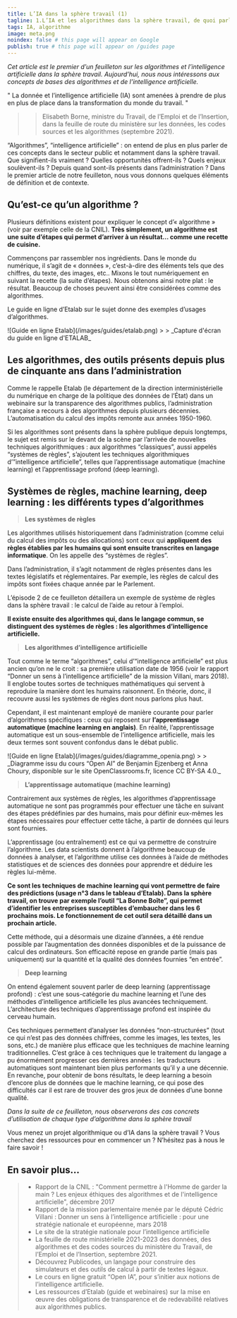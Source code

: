 ```yaml
---
title: L’IA dans la sphère travail (1)
tagline: 1.L’IA et les algorithmes dans la sphère travail, de quoi parle-t-on ?
tags: IA, algorithme
image: meta.png
noindex: false # this page will appear on Google
publish: true # this page will appear on /guides page
---
```


_Cet article est le premier d’un feuilleton sur les algorithmes et l’intelligence artificielle dans la sphère travail. Aujourd’hui, nous nous intéressons aux concepts de bases des algorithmes et de l’intelligence artificielle._

" La donnée et l’intelligence artificielle (IA) sont amenées à prendre de plus en plus de place dans la
transformation du monde du travail. "

> > Elisabeth Borne, ministre du Travail, de l’Emploi et de l’Insertion, dans <External href='https://www.data.gouv.fr/fr/datasets/feuilles-de-route-ministerielles-sur-la-politique-de-la-donnee-des-algorithmes-et-des-codes-sources/#'>la feuille de route du ministère sur les données, les codes sources et les algorithmes</External> (septembre 2021).

“Algorithmes”, “intelligence artificielle” : on entend de plus en plus parler de ces concepts dans le secteur public et notamment dans la sphère travail. Que signifient-ils vraiment ? Quelles opportunités offrent-ils ? Quels enjeux soulèvent-ils ? Depuis quand sont-ils présents dans l’administration ? Dans le premier article de notre feuilleton, nous vous donnons quelques éléments de définition et de contexte.

## Qu’est-ce qu’un algorithme ?

Plusieurs définitions existent pour expliquer le concept d’« algorithme » (voir par exemple celle de la <External href='https://www.cnil.fr/fr/definition/algorithme'>CNIL</External>). **Très simplement, un algorithme est une suite d’étapes qui permet d’arriver à un résultat… comme une recette de cuisine.**

Commençons par rassembler nos ingrédients. Dans le monde du numérique, il s’agit de « données », c’est-à-dire des éléments tels que des chiffres, du texte, des images, etc.. Mixons le tout numériquement en suivant la recette (la suite d’étapes). Nous obtenons ainsi notre plat : le résultat. Beaucoup de choses peuvent ainsi être considérées comme des algorithmes.

Le <External href='https://guides.etalab.gouv.fr/algorithmes/guide/#_1-a-quoi-servent-les-algorithmes-publics'>guide en ligne d’Etalab sur le sujet</External> donne des exemples d’usages d’algorithmes.

<Centered>
![Guide en ligne Etalab](/images/guides/etalab.png)
</Centered>
> > _Capture d'écran du guide en ligne d'ETALAB_

## Les algorithmes, des outils présents depuis plus de cinquante ans dans l’administration

Comme le rappelle <External href='https://www.etalab.gouv.fr/'>Etalab</External> (le département de la direction interministérielle du numérique en charge de la politique des données de l’État) dans un <External href='https://www.dailymotion.com/video/x7uqnv9'>webinaire</External> sur la transparence des algorithmes publics, l’administration française a recours à des algorithmes depuis plusieurs décennies. L’automatisation du calcul des impôts remonte aux années 1950-1960.

Si les algorithmes sont présents dans la sphère publique depuis longtemps, le sujet est remis sur le devant de la scène par l’arrivée de nouvelles techniques algorithmiques : aux algorithmes “classiques”, aussi appelés “systèmes de règles”, s’ajoutent les techniques algorithmiques d’”intelligence artificielle”, telles que l’apprentissage automatique (machine learning) et l’apprentissage profond (deep learning).

## Systèmes de règles, machine learning, deep learning : les différents types d’algorithmes

> **Les systèmes de règles**

Les algorithmes utilisés historiquement dans l’administration (comme celui du calcul des impôts ou des allocations) sont ceux qui **appliquent des règles établies par les humains qui sont ensuite transcrites en langage informatique**. On les appelle des “systèmes de règles”.

Dans l’administration, il s’agit notamment de règles présentes dans les textes législatifs et réglementaires. Par exemple, les règles de calcul des impôts sont fixées chaque année par le Parlement.

L’épisode 2 de ce feuilleton détaillera un exemple de système de règles dans la sphère travail : le calcul de l’aide au retour à l’emploi.

**Il existe ensuite des algorithmes qui, dans le langage commun, se distinguent des systèmes de règles : les algorithmes d’intelligence artificielle.**

> **Les algorithmes d’intelligence artificielle**

Tout comme le terme “algorithmes”, celui d’“intelligence artificielle” est plus ancien qu’on ne le croit : sa première utilisation date de 1956 (voir le rapport <External href='https://www.aiforhumanity.fr/pdfs/9782111457089_Rapport_Villani_accessible.pdf'>“Donner un sens à l’intelligence artificielle”</External> de la mission Villani, mars 2018). Il englobe toutes sortes de techniques mathématiques qui servent à reproduire la manière dont les humains raisonnent. En théorie, donc, il recouvre aussi les systèmes de règles dont nous parlons plus haut.

Cependant, il est maintenant employé de manière courante pour parler d’algorithmes spécifiques : ceux qui reposent sur **l’apprentissage automatique (machine learning en anglais)**. En réalité, l’apprentissage automatique est un sous-ensemble de l’intelligence artificielle, mais les deux termes sont souvent confondus dans le débat public.

<Centered>
![Guide en ligne Etalab](/images/guides/diagramme_openia.png)
</Centered>
> > _<External href='https://openclassrooms.com/fr/courses/6417031-objectif-ia-initiez-vous-a-lintelligence-artificielle/6823506-apprehendez-le-deep-learning-ou-lapprentissage-profond'>Diagramme issu du cours “Open AI”</External> de Benjamin Ejzenberg et Anna Choury, disponible sur le site OpenClassrooms.fr, <External href='https://creativecommons.org/licenses/by-nc-sa/4.0/deed.fr'>licence CC BY-SA 4.0.</External>_

> **L’apprentissage automatique (machine learning)**

Contrairement aux systèmes de règles, les algorithmes d’apprentissage automatique ne sont pas programmés pour effectuer une tâche en suivant des étapes prédéfinies par des humains, mais pour définir eux-mêmes les étapes nécessaires pour effectuer cette tâche, à partir de données qui leurs sont fournies.

L’apprentissage (ou entraînement) est ce qui va permettre de construire l’algorithme. Les data scientists donnent à l’algorithme beaucoup de données à analyser, et l’algorithme utilise ces données à l’aide de méthodes statistiques et de sciences des données pour apprendre et déduire les règles lui-même.

**Ce sont les techniques de machine learning qui vont permettre de faire des prédictions (usage n°3 dans le tableau d’Etalab). Dans la sphère travail, on trouve par exemple l’outil “La Bonne Boîte”, qui permet d’identifier les entreprises susceptibles d’embaucher dans les 6 prochains mois. Le fonctionnement de cet outil sera détaillé dans un prochain article.**

Cette méthode, qui a désormais une dizaine d’années, a été rendue possible par l’augmentation des données disponibles et de la puissance de calcul des ordinateurs. Son efficacité repose en grande partie (mais pas uniquement) sur la quantité et la qualité des données fournies “en entrée”.

> **Deep learning**

On entend également souvent parler de deep learning (apprentissage profond) : c’est une sous-catégorie du machine learning et l’une des méthodes d’intelligence artificielle les plus avancées techniquement. L’architecture des techniques d’apprentissage profond est inspirée du cerveau humain.

Ces techniques permettent d’analyser les données “non-structurées” (tout ce qui n’est pas des données chiffrées, comme les images, les textes, les sons, etc.) de manière plus efficace que les techniques de machine learning traditionnelles. C’est grâce à ces techniques que le traitement du langage a pu énormément progresser ces dernières années : les traducteurs automatiques sont maintenant bien plus performants qu’il y a une décennie.
En revanche, pour obtenir de bons résultats, le deep learning a besoin d’encore plus de données que le machine learning, ce qui pose des difficultés car il est rare de trouver des gros jeux de données d’une bonne qualité.

_Dans la suite de ce feuilleton, nous observerons des cas concrets d’utilisation de chaque type d’algorithme dans la sphère travail_

Vous menez un projet algorithmique ou d’IA dans la sphère travail ? Vous cherchez des ressources pour en commencer un ? N’hésitez pas à nous le faire savoir !

## En savoir plus…

> - Rapport de la CNIL : <External href='https://www.cnil.fr/sites/default/files/atoms/files/cnil_rapport_garder_la_main_web.pdf'>"Comment permettre à l'Homme de garder la main ? Les enjeux éthiques des algorithmes et de l'intelligence artificielle"</External>, décembre 2017
> - Rapport de la mission parlementaire menée par le député Cédric Villani : <External href='https://www.aiforhumanity.fr/pdfs/9782111457089_Rapport_Villani_accessible.pdf'>Donner un sens à l’intelligence artificielle : pour une stratégie nationale et européenne, mars 2018</External>
> - Le site de la <External href='https://www.intelligence-artificielle.gouv.fr/fr'>stratégie nationale pour l’intelligence artificielle</External>
> - <External href='https://www.data.gouv.fr/fr/datasets/feuilles-de-route-ministerielles-sur-la-politique-de-la-donnee-des-algorithmes-et-des-codes-sources/#'>La feuille de route ministérielle 2021-2023 des données, des algorithmes et des codes sources du ministère du Travail, de l’Emploi et de l’Insertion</External>, septembre 2021.
> - <External href='https://ressourcerie.fabrique.social.gouv.fr/articles/publicode-art'>Découvrez Publicodes</External>, un langage pour construire des simulateurs et des outils de calcul à partir de textes légaux.
> - <External href='https://openclassrooms.com/fr/courses/6417031-objectif-ia-initiez-vous-a-lintelligence-artificielle/6822571-evaluez-limpact-de-lintelligence-artificielle-sur-le-travail'>Le cours en ligne gratuit “Open IA”</External>, pour s’initier aux notions de l’intelligence artificielle.
> - <External href='https://guides.etalab.gouv.fr/algorithmes/'>Les ressources d’Etalab (guide et webinaires)</External> sur la mise en œuvre des obligations de transparence et de redevabilité relatives aux algorithmes publics.
